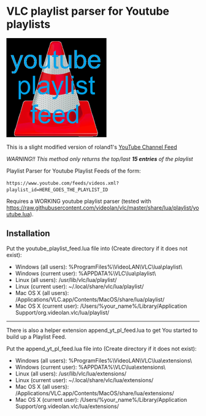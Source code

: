 # VLC playlist parser for Youtube playlists

![VLC playlist feed](/doc/logo.png)

This is a slight modified version of roland1's [YouTube Channel Feed](https://www.opendesktop.org/p/1412578)

_WARNING!! This method only returns the top/last **15 entries** of the playlist_

Playlist Parser for Youtube Playlist Feeds of the form:

`https://www.youtube.com/feeds/videos.xml?playlist_id=HERE_GOES_THE_PLAYLIST_ID `

Requires a WORKING youtube playlist parser
(tested with https://raw.githubusercontent.com/videolan/vlc/master/share/lua/playlist/youtube.lua).

## Installation

Put the youtube_playlist_feed.lua file into (Create directory if it does not exist):
* Windows (all users): %ProgramFiles%\VideoLAN\VLC\lua\playlist\
* Windows (current user): %APPDATA%\VLC\lua\playlist\
* Linux (all users): /usr/lib/vlc/lua/playlist/
* Linux (current user): ~/.local/share/vlc/lua/playlist/
* Mac OS X (all users): /Applications/VLC.app/Contents/MacOS/share/lua/playlist/
* Mac OS X (current user): /Users/%your_name%/Library/Application Support/org.videolan.vlc/lua/playlist/


---------------------------------------------------------------------------------


There is also a helper extension append_yt_pl_feed.lua to get You started to build up a Playlist Feed.

Put the append_yt_pl_feed.lua file into (Create directory if it does not exist):
* Windows (all users): %ProgramFiles%\VideoLAN\VLC\lua\extensions\
* Windows (current user): %APPDATA%\VLC\lua\extensions\
* Linux (all users): /usr/lib/vlc/lua/extensions/
* Linux (current user): ~/.local/share/vlc/lua/extensions/
* Mac OS X (all users): /Applications/VLC.app/Contents/MacOS/share/lua/extensions/
* Mac OS X (current user): /Users/%your_name%/Library/Application Support/org.videolan.vlc/lua/extensions/
